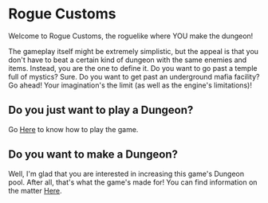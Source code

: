 # Rogue Customs

Welcome to Rogue Customs, the roguelike where YOU make the dungeon!

The gameplay itself might be extremely simplistic, but the appeal is that you don't have to beat a certain kind of dungeon with the same enemies and items. Instead, you are the one to define it. Do you want to go past a temple full of mystics? Sure. Do you want to get past an underground mafia facility? Go ahead! Your imagination's the limit (as well as the engine's limitations)!

## Do you just want to play a Dungeon?

Go [Here][howtoplay] to know how to play the game.

## Do you want to make a Dungeon?

Well, I'm glad that you are interested in increasing this game's Dungeon pool. After all, that's what the game's made for! You can find information on the matter [Here][howtomakeadungeon].

[howtoplay]: https://github.com/Shiigu/RogueCustoms/wiki/How-to-play
[howtomakeadungeon]: https://github.com/Shiigu/RogueCustoms/wiki/How-to-make-a-Dungeon
